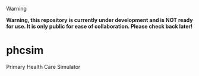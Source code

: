 > [!WARNING]

**Warning, this repository is currently under development and is NOT ready for use. It is only public for ease of collaboration. Please check back later!**

# phcsim
Primary Health Care Simulator
